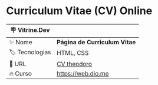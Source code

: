 # Curriculum Vitae (CV) Online

| :placard: Vitrine.Dev |     |
| -------------  | --- |
| :sparkles: Nome        | **Página de Curriculum Vitae**
| :label: Tecnologias | HTML, CSS
| :rocket: URL         | [CV theodoro ](https://conecttheo.github.io/cv_theodoro_gama/)
| :fire: Curso     | https://web.dio.me

<!-- Inserir imagem com a #vitrinedev ao final do link -->
![]()

